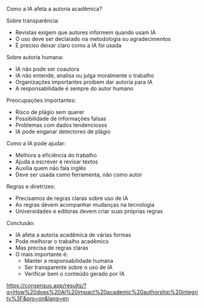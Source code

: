 
Como a IA afeta a autoria acadêmica?

Sobre transparência:
- Revistas exigem que autores informem quando usam IA
- O uso deve ser declarado na metodologia ou agradecimentos
- É preciso deixar claro como a IA foi usada

Sobre autoria humana:
- IA não pode ser coautora
- IA não entende, analisa ou julga moralmente o trabalho
- Organizações importantes proíbem dar autoria para IA
- A responsabilidade é sempre do autor humano

Preocupações importantes:
- Risco de plágio sem querer
- Possibilidade de informações falsas
- Problemas com dados tendenciosos
- IA pode enganar detectores de plágio

Como a IA pode ajudar:
- Melhora a eficiência do trabalho
- Ajuda a escrever e revisar textos
- Auxilia quem não fala inglês
- Deve ser usada como ferramenta, não como autor

Regras e diretrizes:
- Precisamos de regras claras sobre uso de IA
- As regras devem acompanhar mudanças na tecnologia
- Universidades e editoras devem criar suas próprias regras

Conclusão:
- IA afeta a autoria acadêmica de várias formas
- Pode melhorar o trabalho acadêmico
- Mas precisa de regras claras
- O mais importante é:
  - Manter a responsabilidade humana
  - Ser transparente sobre o uso de IA
  - Verificar bem o conteúdo gerado por IA

https://consensus.app/results/?q=How%20does%20AI%20impact%20academic%20authorship%20integrity%3F&pro=on&lang=en
